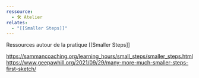 ```yaml
---
ressource:
  - 🛠️ Atelier
relates:
  - "[[Smaller Steps]]"
---
```

Ressources autour de la pratique [[Smaller Steps]]

https://sammancoaching.org/learning_hours/small_steps/smaller_steps.html
https://www.geepawhill.org/2021/09/29/many-more-much-smaller-steps-first-sketch/